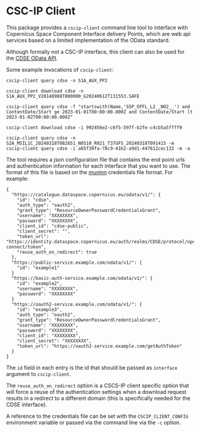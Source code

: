 # CSC-IP Client

This package provides a `cscip-client` command line tool to interface with
Copernicus Space Component Interface delivery Points, which are web api
services based on a limited implementation of the OData standard.

Although formally not a CSC-IP interface, this client can also be used for the
[CDSE OData API](https://documentation.dataspace.copernicus.eu/APIs/OData.html).

Some example invocations of `cscip-client`:

    cscip-client query cdse -n S1A_AUX_PP2

    cscip-client download cdse -n S1A_AUX_PP2_V20140908T000000_G20240612T131553.SAFE

    cscip-client query cdse -f "startswith(Name,'S5P_OFFL_L2__NO2__') and ContentDate/Start ge 2023-01-01T00:00:00.000Z and ContentDate/Start lt 2023-01-02T00:00:00.000Z"

    cscip-client download cdse -i 992456e2-c6f5-597f-b2fe-c4cb5a5ffff9

    cscip-client query cdse -n S2A_MSIL1C_20240318T082651_N0510_R021_T37UFS_20240318T091415 -m
    cscip-client query cdse -i a65f39fa-78c9-41b2-a9d1-447612cec132 -m -a


The tool requires a json configuration file that contains the end point urls
and authentication information for each interface that you want to use.
The format of this file is based on the [muninn](https://github.com/stcorp/muninn>)
credentials file format. For example:

    {
      "https://catalogue.dataspace.copernicus.eu/odata/v1/": {
        "id": "cdse",
        "auth_type": "oauth2",
        "grant_type": "ResourceOwnerPasswordCredentialsGrant",
        "username": "XXXXXXXX",
        "password": "XXXXXXXX",
        "client_id": "cdse-public",
        "client_secret": "",
        "token_url": "https://identity.dataspace.copernicus.eu/auth/realms/CDSE/protocol/openid-connect/token",
        "reuse_auth_on_redirect": true
      },
      "https://public-service.example.com/odata/v1/": {
        "id": "example1"
      }
      "https://basic-auth-service.example.com/odata/v1/": {
        "id": "example2",
        "username": "XXXXXXXX",
        "password": "XXXXXXXX"
      }
      "https://oauth2-service.example.com/odata/v1/": {
        "id": "example3",
        "auth_type": "oauth2",
        "grant_type": "ResourceOwnerPasswordCredentialsGrant",
        "username": "XXXXXXXX",
        "password": "XXXXXXXX",
        "client_id": "XXXXXXXX",
        "client_secret": "XXXXXXXX",
        "token_url": "https://oauth2-service.example.com/getAuthToken"
      }
    }

The `id` field in each entry is the id that should be passed as `interface`
argument to `cscip-client`.

The `reuse_auth_on_redirect` option is a CSCS-IP client specific option that
will force a reuse of the authentication settings when a download request
results in a redirect to a different domain (this is specifically needed for
the CDSE interface).

A reference to the credentials file can be set with the `CSCIP_CLIENT_CONFIG`
environment variable or passed via the command line via the `-c` option.
